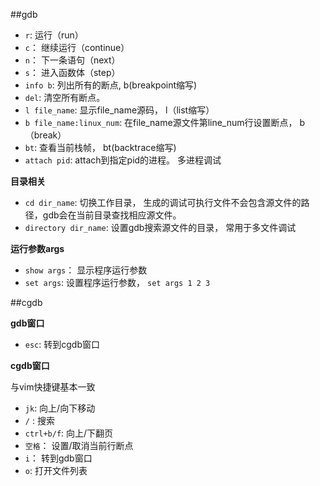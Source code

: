 ##gdb
* `r`: 运行（run）
* `c`： 继续运行（continue）
* `n`： 下一条语句（next）
* `s`： 进入函数体（step）
* `info b`: 列出所有的断点, b(breakpoint缩写)
* `del`: 清空所有断点。 
* `l file_name`: 显示file_name源码， l（list缩写）
* `b file_name:linux_num`: 在file_name源文件第line_num行设置断点， b（break）
* `bt`: 查看当前栈帧， bt(backtrace缩写)
* `attach pid`: attach到指定pid的进程。 多进程调试

**目录相关**
* `cd dir_name`: 切换工作目录， 生成的调试可执行文件不会包含源文件的路径，gdb会在当前目录查找相应源文件。
* `directory dir_name`: 设置gdb搜索源文件的目录， 常用于多文件调试

**运行参数args**
* `show args`： 显示程序运行参数
* `set args`: 设置程序运行参数， `set args 1 2 3`

##cgdb

**gdb窗口**
* `esc`: 转到cgdb窗口

**cgdb窗口**

与vim快捷键基本一致
* `jk`: 向上/向下移动
* `/` : 搜索
* `ctrl+b/f`: 向上/下翻页
* `空格`： 设置/取消当前行断点
* `i`： 转到gdb窗口
* `o`: 打开文件列表